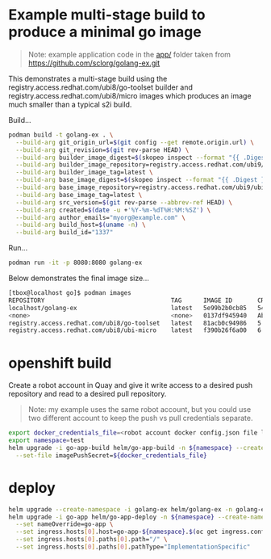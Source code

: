 # Example multi-stage build to produce a minimal go image

> Note: example application code in the [app/](./app/) folder taken from <https://github.com/sclorg/golang-ex.git>

This demonstrates a multi-stage build using the registry.access.redhat.com/ubi8/go-toolset builder and registry.access.redhat.com/ubi8/micro images which produces an image much smaller than a typical s2i build.

Build...

```sh
podman build -t golang-ex . \
  --build-arg git_origin_url=$(git config --get remote.origin.url) \
  --build-arg git_revision=$(git rev-parse HEAD) \
  --build-arg builder_image_digest=$(skopeo inspect --format "{{ .Digest }}" docker://registry.access.redhat.com/ubi9/go-toolset:latest) \
  --build-arg builder_image_repository=registry.access.redhat.com/ubi9/go-toolset \
  --build-arg builder_image_tag=latest \
  --build-arg base_image_digest=$(skopeo inspect --format "{{ .Digest }}" docker://registry.access.redhat.com/ubi9/ubi-micro:latest) \
  --build-arg base_image_repository=registry.access.redhat.com/ubi9/ubi-micro \
  --build-arg base_image_tag=latest \
  --build-arg src_version=$(git rev-parse --abbrev-ref HEAD) \
  --build-arg created=$(date -u +'%Y-%m-%dT%H:%M:%SZ') \
  --build-arg author_emails="myorg@example.com" \
  --build-arg build_host=$(uname -n) \
  --build-arg build_id="1337" 
```

Run...

```sh
podman run -it -p 8080:8080 golang-ex
```

Below demonstrates the final image size...

```sh
[tbox@localhost go]$ podman images
REPOSITORY                                   TAG      IMAGE ID       CREATED              SIZE
localhost/golang-ex                          latest   5e99b2b0cb85   54 seconds ago       52.7 MB
<none>                                       <none>   0137df945940   About a minute ago   1.12 GB
registry.access.redhat.com/ubi8/go-toolset   latest   81acb0c94986   5 weeks ago          1.11 GB
registry.access.redhat.com/ubi8/ubi-micro    latest   f390b26f6a00   6 weeks ago          39.1 MB
```

# openshift build

Create a robot account in Quay and give it write access to a desired push repository and read to a desired pull repository.

> Note: my example uses the same robot account, but you could use two different account to keep the push vs pull credentials separate.

```sh
export docker_credentials_file=<robot account docker config.json file location>
export namespace=test
helm upgrade -i go-app-build helm/go-app-build -n ${namespace} --create-namespace \
  --set-file imagePushSecret=${docker_credentials_file} 
```

# deploy

```sh
helm upgrade --create-namespace -i golang-ex helm/golang-ex -n golang-ex
helm upgrade -i go-app helm/go-app-deploy -n ${namespace} --create-namespace \
  --set nameOverride=go-app \
  --set ingress.hosts[0].host=go-app-${namespace}.$(oc get ingress.config.openshift.io cluster -o jsonpath={.spec.domain}) \
  --set ingress.hosts[0].paths[0].path="/" \
  --set ingress.hosts[0].paths[0].pathType="ImplementationSpecific"
```
